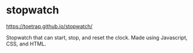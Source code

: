 # stopwatch
https://toetrap.github.io/stopwatch/

Stopwatch that can start, stop, and reset the clock. Made using Javascript, CSS, and HTML.
